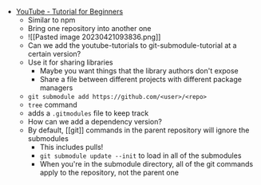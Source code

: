 - [YouTube - Tutorial for Beginners](https://www.youtube.com/watch?v=gSlXo2iLBro)
	- Similar to npm
	- Bring one repository into another one
	- ![[Pasted image 20230421093836.png]]
	- Can we add the youtube-tutorials to git-submodule-tutorial at a certain version?
	- Use it for sharing libraries
		- Maybe you want things that the library authors don't expose
		- Share a file between different projects with different package managers
	- `git submodule add https://github.com/<user>/<repo>`
	- `tree` command
	- adds a `.gitmodules` file to keep track
	- How can we add a dependency version?
	- By default, [[git]] commands in the parent repository will ignore the submodules
		- This includes pulls!
		- `git submodule update --init` to load in all of the submodules
		- When you're in the submodule directory, all of the git commands apply to the repository, not the parent one